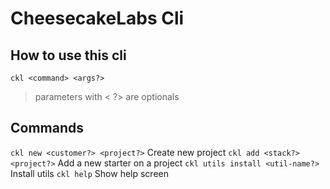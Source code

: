 # CheesecakeLabs Cli

## How to use this cli

`ckl <command> <args?>`

> parameters with < ?> are optionals

## Commands

`ckl new <customer?> <project?>` Create new project
`ckl add <stack?> <project?>` Add a new starter on a project
`ckl utils install <util-name?>` Install utils
`ckl help` Show help screen
